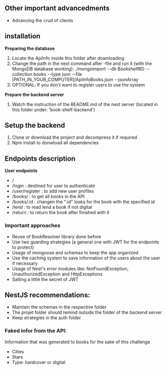 ## Other important advancedments
- Advancing the crud of clients

## installation
__Preparing the database__
1. Locate the ApiInfo inside this folder after downloading
2. Change the path in the next command after -file and run it (with the MongoDB database working): ./mongoimport --db BookshelfBD --collection books --type json --file [PATH_IN_YOUR_COMPUTER]/ApiInfoBooks.json --jsonArray
3. OPTIONAL: If you don't want to register users to use the system

__Prepare the backend server__
1. Watch the instruction of the README.md of the nest server (located in this folder under: 'book-shelf-backend')

## Setup the backend
1. Clone or download the project and decompress it if required
2. Npm install to donwload all dependencies

## Endpoints description
__User endpoints__
- /
- /login : destined for user to authenticate
- /user/register : to add new user profiles
- /books/ : to get all books in the API
- /books/:id : changen the ":id" looks for the book with the specified id
- /lend : to read lend a book if not digital
- /return : to return the book after finished with it

### Important approaches
- Reuse of BookResolver library done before
- Use two guarding strategies (a general one with JWT for the endpoints to protect)
- Usage of mongoose and schemas to keep the app organized
- Use the caching system to save information of the users about the user if necessary
- Usage of Nest's error modules like: NotFoundException, UnauthorizedException and HttpExceptions
- Salting a little the secret of JWT 

## NestJS recommendations:
- Maintain the schemas in the respective folder
- The projet folder should remind outside the folder of the backend server
- Keep strategies in the auth folder

### Faked infor from the API:
Information that was generated to books for the sake of this challenge
- Cities
- Stars
- Type: hardcover or digital